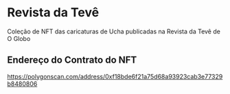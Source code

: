 # Revista da Tevê
Coleção de NFT das caricaturas de Ucha publicadas na Revista da Tevê de O Globo

## Endereço do Contrato do NFT

https://polygonscan.com/address/0xf18bde6f21a75d68a93923cab3e77329b8480806
